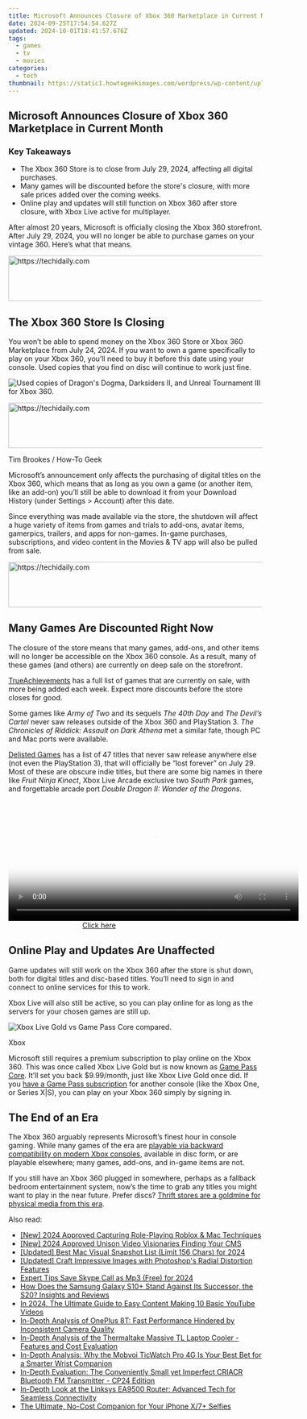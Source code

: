 ```yaml
---
title: Microsoft Announces Closure of Xbox 360 Marketplace in Current Month
date: 2024-09-25T17:54:54.627Z
updated: 2024-10-01T18:41:57.676Z
tags:
  - games
  - tv
  - movies
categories:
  - tech
thumbnail: https://static1.howtogeekimages.com/wordpress/wp-content/uploads/2024/07/xbox_360_console.jpg
---
```


## Microsoft Announces Closure of Xbox 360 Marketplace in Current Month

### Key Takeaways

* The Xbox 360 Store is to close from July 29, 2024, affecting all digital purchases.
* Many games will be discounted before the store's closure, with more sale prices added over the coming weeks.
* Online play and updates will still function on Xbox 360 after store closure, with Xbox Live active for multiplayer.

 After almost 20 years, Microsoft is officially closing the Xbox 360 storefront. After July 29, 2024, you will no longer be able to purchase games on your vintage 360\. Here’s what that means.

<!-- affiliate ads begin -->
<a href="https://bluettifr.pxf.io/c/5597632/2145082/17095" target="_top" id="2145082">
  <img src="//a.impactradius-go.com/display-ad/17095-2145082" border="0" alt="https://techidaily.com" width="728" height="90"/>
</a>
<img height="0" width="0" src="https://bluettifr.pxf.io/i/5597632/2145082/17095" style="position:absolute;visibility:hidden;" border="0" />
<!-- affiliate ads end -->

##  The Xbox 360 Store Is Closing

 You won’t be able to spend money on the Xbox 360 Store or Xbox 360 Marketplace from July 24, 2024\. If you want to own a game specifically to play on your Xbox 360, you’ll need to buy it before this date using your console. Used copies that you find on disc will continue to work just fine.

![Used copies of Dragon's Dogma, Darksiders II, and Unreal Tournament III for Xbox 360.](https://static1.howtogeekimages.com/wordpress/wp-content/uploads/2024/04/used_games.jpg) 

<!-- affiliate ads begin -->
<a href="https://jalbum-affiliate-program.sjv.io/c/5597632/1838960/17916" target="_top" id="1838960">
  <img src="//a.impactradius-go.com/display-ad/17916-1838960" border="0" alt="https://techidaily.com" width="728" height="90"/>
</a>
<img height="0" width="0" src="https://jalbum-affiliate-program.sjv.io/i/5597632/1838960/17916" style="position:absolute;visibility:hidden;" border="0" />
<!-- affiliate ads end -->

Tim Brookes / How-To Geek

 Microsoft’s announcement only affects the purchasing of digital titles on the Xbox 360, which means that as long as you own a game (or another item, like an add-on) you’ll still be able to download it from your Download History (under Settings > Account) after this date.

 Since everything was made available via the store, the shutdown will affect a huge variety of items from games and trials to add-ons, avatar items, gamerpics, trailers, and apps for non-games. In-game purchases, subscriptions, and video content in the Movies & TV app will also be pulled from sale.

<!-- affiliate ads begin -->
<a href="https://appsumo.8odi.net/c/5597632/2094429/7443" target="_top" id="2094429">
  <img src="//a.impactradius-go.com/display-ad/7443-2094429" border="0" alt="https://techidaily.com" width="728" height="90"/>
</a>
<img height="0" width="0" src="https://appsumo.8odi.net/i/5597632/2094429/7443" style="position:absolute;visibility:hidden;" border="0" />
<!-- affiliate ads end -->

##  Many Games Are Discounted Right Now

 The closure of the store means that many games, add-ons, and other items will no longer be accessible on the Xbox 360 console. As a result, many of these games (and others) are currently on deep sale on the storefront.

[TrueAchievements](https://www.trueachievements.com/news/non-backwards-compatible-xbox-360-games-sale) has a full list of games that are currently on sale, with more being added each week. Expect more discounts before the store closes for good.

 Some games like _Army of Two_ and its sequels _The 40th Day_ and _The Devil’s Cartel_ never saw releases outside of the Xbox 360 and PlayStation 3\. _The Chronicles of Riddick: Assault on Dark Athena_ met a similar fate, though PC and Mac ports were available.

[Delisted Games](https://delistedgames.com/xbox-360-marketplace-resources/) has a list of 47 titles that never saw release anywhere else (not even the PlayStation 3), that will officially be “lost forever” on July 29\. Most of these are obscure indie titles, but there are some big names in there like _Fruit Ninja Kinect_, Xbox Live Arcade exclusive two _South Park_ games, and forgettable arcade port _Double Dragon II: Wander of the Dragons_.

<!-- affiliate ads begin -->
<span id="1993650">
					<video width="576" height="240" style="cursor:pointer"
           poster="//a.impactradius-go.com/display-clicktoplayimage/1993650.png"
           onclick="if(!this.playClicked){this.play();this.setAttribute('controls',true);this.playClicked=true;}">
	   <source src="//a.impactradius-go.com/display-ad/22993-1993650">
	   <img src="//a.impactradius-go.com/display-clicktoplayimage/1993650.png" style="border: none; height: 100%; width: 100%; object-fit: contain">
	</video>
	<div style="width:360px;text-align:center"><a href="javascript:window.open(decodeURIComponent('https%3A%2F%2Fhomestyler.sjv.io%2Fc%2F5597632%2F1993650%2F22993'), '_blank');void(0);">Click here</a></div>
</span>
<img height="0" width="0" src="https://imp.pxf.io/i/5597632/1993650/22993" style="position:absolute;visibility:hidden;" border="0" />
<!-- affiliate ads end -->

##  Online Play and Updates Are Unaffected

 Game updates will still work on the Xbox 360 after the store is shut down, both for digital titles and disc-based titles. You’ll need to sign in and connect to online services for this to work.

 Xbox Live will also still be active, so you can play online for as long as the servers for your chosen games are still up.

![Xbox Live Gold vs Game Pass Core compared.](https://static1.howtogeekimages.com/wordpress/wp-content/uploads/2024/07/screenshot-2024-07-04-at-10-39-08.png) 

Xbox

 Microsoft still requires a premium subscription to play online on the Xbox 360\. This was once called Xbox Live Gold but is now known as [Game Pass Core](https://www.xbox.com/en-US/xbox-game-pass/core). It’ll set you back $9.99/month, just like Xbox Live Gold once did. If you [have a Game Pass subscription](https://fox-info.techidaily.com/2024-approved-4-solutions-for-iphone-hdr-video-washed-out-in-premiere-pro/) for another console (like the Xbox One, or Series X|S), you can play on your Xbox 360 simply by signing in.

##  The End of an Era

 The Xbox 360 arguably represents Microsoft’s finest hour in console gaming. While many games of the era are [playable via backward compatibility on modern Xbox consoles](https://fox-helps.techidaily.com/thrilling-adventures-captured-pro-hero5-and-super-sj7-for-2024/), available in disc form, or are playable elsewhere; many games, add-ons, and in-game items are not.

 If you still have an Xbox 360 plugged in somewhere, perhaps as a fallback bedroom entertainment system, now’s the time to grab any titles you might want to play in the near future. Prefer discs? [Thrift stores are a goldmine for physical media from this era](https://screen-sharing-recording.techidaily.com/in-2024-perfecting-your-hulu-capture-pc-macios-android-tips/).

<ins class="adsbygoogle"
     style="display:block"
     data-ad-format="autorelaxed"
     data-ad-client="ca-pub-7571918770474297"
     data-ad-slot="1223367746"></ins>

<ins class="adsbygoogle"
     style="display:block"
     data-ad-client="ca-pub-7571918770474297"
     data-ad-slot="8358498916"
     data-ad-format="auto"
     data-full-width-responsive="true"></ins>

<span class="atpl-alsoreadstyle">Also read:</span>
<div><ul>
<li><a href="https://on-screen-recording.techidaily.com/new-2024-approved-capturing-role-playing-roblox-and-mac-techniques/"><u>[New] 2024 Approved Capturing Role-Playing Roblox & Mac Techniques</u></a></li>
<li><a href="https://youtube-data.techidaily.com/024-approved-unison-video-visionaries-finding-your-cms/"><u>[New] 2024 Approved Unison Video Visionaries Finding Your CMS</u></a></li>
<li><a href="https://visual-screen-recording.techidaily.com/updated-best-mac-visual-snapshot-list-limit-156-chars-for-2024/"><u>[Updated] Best Mac Visual Snapshot List (Limit 156 Chars) for 2024</u></a></li>
<li><a href="https://extra-resources.techidaily.com/updated-craft-impressive-images-with-photoshops-radial-distortion-features/"><u>[Updated] Craft Impressive Images with Photoshop's Radial Distortion Features</u></a></li>
<li><a href="https://screen-sharing-recording.techidaily.com/expert-tips-save-skype-call-as-mp3-free-for-2024/"><u>Expert Tips Save Skype Call as Mp3 (Free) for 2024</u></a></li>
<li><a href="https://buynow-help.techidaily.com/how-does-the-samsung-galaxy-s10plus-stand-against-its-successor-the-s20-insights-and-reviews/"><u>How Does the Samsung Galaxy S10+ Stand Against Its Successor, the S20? Insights and Reviews</u></a></li>
<li><a href="https://youtube-webster.techidaily.com/24-the-ultimate-guide-to-easy-content-making-10-basic-youtube-videos/"><u>In 2024, The Ultimate Guide to Easy Content Making 10 Basic YouTube Videos</u></a></li>
<li><a href="https://buynow-help.techidaily.com/in-depth-analysis-of-oneplus-8t-fast-performance-hindered-by-inconsistent-camera-quality/"><u>In-Depth Analysis of OnePlus 8T: Fast Performance Hindered by Inconsistent Camera Quality</u></a></li>
<li><a href="https://buynow-help.techidaily.com/in-depth-analysis-of-the-thermaltake-massive-tl-laptop-cooler-features-and-cost-evaluation/"><u>In-Depth Analysis of the Thermaltake Massive TL Laptop Cooler - Features and Cost Evaluation</u></a></li>
<li><a href="https://buynow-help.techidaily.com/in-depth-analysis-why-the-mobvoi-ticwatch-pro-4g-is-your-best-bet-for-a-smarter-wrist-companion/"><u>In-Depth Analysis: Why the Mobvoi TicWatch Pro 4G Is Your Best Bet for a Smarter Wrist Companion</u></a></li>
<li><a href="https://buynow-help.techidaily.com/in-depth-evaluation-the-conveniently-small-yet-imperfect-criacr-bluetooth-fm-transmitter-cp24-edition/"><u>In-Depth Evaluation: The Conveniently Small yet Imperfect CRIACR Bluetooth FM Transmitter - CP24 Edition</u></a></li>
<li><a href="https://buynow-help.techidaily.com/in-depth-look-at-the-linksys-ea9500-router-advanced-tech-for-seamless-connectivity/"><u>In-Depth Look at the Linksys EA9500 Router: Advanced Tech for Seamless Connectivity</u></a></li>
<li><a href="https://extra-tips.techidaily.com/the-ultimate-no-cost-companion-for-your-iphone-x7plus-selfies/"><u>The Ultimate, No-Cost Companion for Your iPhone X/7+ Selfies</u></a></li>
</ul></div>

